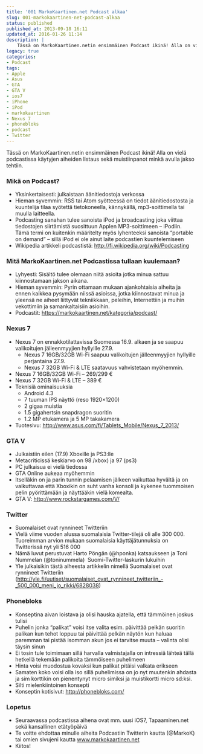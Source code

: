 ```yaml
---
title: '001 MarkoKaartinen.net Podcast alkaa'
slug: 001-markokaartinen-net-podcast-alkaa
status: published
published_at: 2013-09-18 16:11
updated_at: 2016-01-26 11:14
description: |
    Tässä on MarkoKaartinen.netin ensimmäinen Podcast ikinä! Alla on vielä podcastissa käytyjen aiheiden listaus sekä muistiinpanot minkä avulla jakso tehtiin. Mikä on Podcast? Yksinkertaisesti: julkaistaan äänitiedostoja verkossa Hieman syvemmin: RSS tai Atom syötteessä on tiedot äänitiedostosta ja kuuntelija tilaa syötettä tietokoneella, kännykällä, mp3-soittimella tai muulla laitteella. Podcasting sanahan tulee sanoista iPod ja broadcasting joka viittaa tiedostojen… Jatka lukemista 001 MarkoKaartinen.net Podcast alkaa
legacy: true
categories:
- Podcast
tags:
- Apple
- Asus
- GTA
- GTA V
- ios7
- iPhone
- iPod
- markokaartinen
- Nexus 7
- phonebloks
- podcast
- Twitter
---
```


<p>Tässä on MarkoKaartinen.netin ensimmäinen Podcast ikinä! Alla on vielä podcastissa käytyjen aiheiden listaus sekä muistiinpanot minkä avulla jakso tehtiin.</p>
<h3>Mikä on Podcast?</h3>
<ul>
<li>Yksinkertaisesti: julkaistaan äänitiedostoja verkossa</li>
<li>Hieman syvemmin: RSS tai Atom syötteessä on tiedot äänitiedostosta ja kuuntelija tilaa syötettä tietokoneella, kännykällä, mp3-soittimella tai muulla laitteella.</li>
<li>Podcasting sanahan tulee sanoista iPod ja broadcasting joka viittaa tiedostojen siirtämistä suosittuun Applen MP3-soittimeen &#8211; iPodiin. Tämä termi on kuitenkin määritelty myös lyhenteeksi sanoista “portable on demand” &#8211; sillä iPod ei ole ainut laite podcastien kuuntelemiseen</li>
<li>Wikipedia artikkeli podcastistä: <a href="http://fi.wikipedia.org/wiki/Podcasting" target="_blank">http://fi.wikipedia.org/wiki/Podcasting</a></li>
</ul>
<h3>Mitä MarkoKaartinen.net Podcastissa tullaan kuulemaan?</h3>
<ul>
<li>Lyhyesti: Sisältö tulee olemaan niitä asioita jotka minua sattuu kiinnostamaan jakson aikana.</li>
<li>Hieman syvemmin: Pyrin ottamaan mukaan ajankohtaisia aiheita ja ennen kaikkea pysymään niissä asioissa, jotka kiinnostavat minua ja yleensä ne aiheet liittyvät tekniikkaan, peleihin, Internettiin ja muihin vekottimiin ja samankaltaisiin asioihin.</li>
<li>Podcastit: <a href="https://markokaartinen.net/kategoria/podcast/" target="_blank">https://markokaartinen.net/kategoria/podcast/</a></li>
</ul>
<h3>Nexus 7</h3>
<ul>
<li>Nexus 7 on ennakkotilattavissa Suomessa 16.9. alkaen ja se saapuu valikoitujen jälleenmyyjien hyllyille 27.9.
<ul>
<li>Nexus 7 16GB/32GB Wi-Fi saapuu valikoitujen jälleenmyyjien hyllyille perjantaina 27.9.</li>
<li>Nexus 7 32GB Wi-Fi &amp; LTE saatavuus vahvistetaan myöhemmin.</li>
</ul>
</li>
<li>Nexus 7 16GB/32GB Wi-Fi &#8211; 269/299 €</li>
<li>Nexus 7 32GB Wi-Fi &amp; LTE &#8211; 389 €</li>
<li>Teknisiä ominaisuuksia
<ul>
<li>Android 4.3</li>
<li>7 tuuman IPS näyttö (reso 1920&#215;1200)</li>
<li>2 gigaa muistia</li>
<li>1.5 gigahertsin snapdragon suoritin</li>
<li>1.2 MP etukamera ja 5 MP takakamera</li>
</ul>
</li>
<li>Tuotesivu: <a href="http://www.asus.com/fi/Tablets_Mobile/Nexus_7_2013/" target="_blank">http://www.asus.com/fi/Tablets_Mobile/Nexus_7_2013/</a></li>
</ul>
<h3>GTA V</h3>
<ul>
<li>Julkaistiin eilen (17.9) Xboxille ja PS3:lle</li>
<li>Metacriticissä keskiarvo on 98 /xbox) ja 97 (ps3)</li>
<li>PC julkaisua ei vielä tiedossa</li>
<li>GTA Online aukeaa myöhemmin</li>
<li>Itselläkin on ja parin tunnin pelaamisen jälkeen vaikuttaa hyvältä ja on vaikuttavaa että Xboxikin on suht vanha konsoli ja kykenee tuommoisen pelin pyörittämään ja näyttääkin vielä komealta.</li>
<li>GTA V: <a href="http://www.rockstargames.com/V/" target="_blank">http://www.rockstargames.com/V/</a></li>
</ul>
<h3>Twitter</h3>
<ul>
<li>Suomalaiset ovat rynnineet Twitteriin</li>
<li>Vielä viime vuoden alussa suomalaisia Twitter-tilejä oli alle 300 000. Tuoreimman arvion mukaan suomalaisia käyttäjätunnuksia on Twitterissä nyt yli 516 000</li>
<li>Nämä luvut perustuvat Harto Pöngän (@hponka) katsaukseen ja Toni Nummelan (@toninummela)  Suomi-Twitter-laskurin lukuihin</li>
<li>Yle julkaisikin tästä aiheesta artikkelin nimellä Suomalaiset ovat rynnineet Twitteriin (<a href="http://yle.fi/uutiset/suomalaiset_ovat_rynnineet_twitteriin_-_500_000_meni_jo_rikki/6828038" target="_blank">http://yle.fi/uutiset/suomalaiset_ovat_rynnineet_twitteriin_-_500_000_meni_jo_rikki/6828038</a>)</li>
</ul>
<h3>Phonebloks</h3>
<ul>
<li>Konseptina aivan loistava ja olisi hauska ajatella, että tämmöinen joskus tulisi</li>
<li>Puhelin jonka “palikat” voisi itse valita esim. päivittää pelkän suoritin palikan kun tehot loppuu tai päivittää pelkän näytön kun haluaa paremman tai pistää isomman akun jos ei tarvitse muuta &#8211; valinta olisi täysin sinun</li>
<li>Ei tosin tule toimimaan sillä harvalla valmistajalla on intressiä lähteä tällä hetkellä tekemään palikoita tämmöiseen puhelimeen</li>
<li>Hinta voisi muodostua kovaksi kun palikat pitäisi valkata erikseen</li>
<li>Samaten koko voisi olla iso sillä puhelimissa on jo nyt muutenkin ahdasta ja sim korttikin on pienentynyt micro simiksi ja muistikortti micro sd:ksi.</li>
<li>Silti mielenkiintoinen konsepti</li>
<li>Konseptin kotisivut: <a href="http://phonebloks.com/" target="_blank">http://phonebloks.com/</a></li>
</ul>
<h3>Lopetus</h3>
<ul>
<li>Seuraavassa podcastissa aihena ovat mm. uusi iOS7, Tapaaminen.net sekä kansallinen etätyöpäivä</li>
<li>Te voitte ehdottaa minulle aiheita Podcastiin Twitterin kautta (@MarkoK) tai omien sivujeni kautta <a href="https://markokaartinen.net" target="_blank">www.markokaartinen.net</a></li>
<li>Kiitos!</li>
</ul>